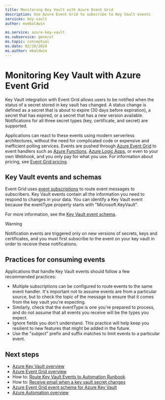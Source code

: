 ```yaml
---
title: Monitoring Key Vault with Azure Event Grid
description: Use Azure Event Grid to subscribe to Key Vault events
services: key-vault
author: msmbaldwin

ms.service: azure-key-vault
ms.subservice: general
ms.topic: conceptual
ms.date: 02/20/2024
ms.author: mbaldwin
---
```

 
# Monitoring Key Vault with Azure Event Grid

Key Vault integration with Event Grid allows users to be notified when the status of a secret stored in key vault has changed. A status change is defined as a secret that is about to expire (30 days before expiration), a secret that has expired, or a secret that has a new version available. Notifications for all three secret types (key, certificate, and secret) are supported.

Applications can react to these events using modern serverless architectures, without the need for complicated code or expensive and inefficient polling services. Events are pushed through [Azure Event Grid](https://azure.microsoft.com/services/event-grid/) to event handlers such as [Azure Functions](https://azure.microsoft.com/services/functions/), [Azure Logic Apps](https://azure.microsoft.com/services/logic-apps/), or even to your own Webhook, and you only pay for what you use. For information about pricing, see [Event Grid pricing](https://azure.microsoft.com/pricing/details/event-grid/).

## Key Vault events and schemas

Event Grid uses [event subscriptions](/azure/event-grid/concepts#event-subscriptions) to route event messages to subscribers. Key Vault events contain all the information you need to respond to changes in your data. You can identify a Key Vault event because the eventType property starts with "Microsoft.KeyVault".

For more information, see the [Key Vault event schema](/azure/event-grid/event-schema-key-vault).

> [!WARNING]
> Notification events are triggered only on new versions of secrets, keys and certificates, and you must first subscribe to the event on your key vault in order to receive these notifications.

## Practices for consuming events

Applications that handle Key Vault events should follow a few recommended practices:

* Multiple subscriptions can be configured to route events to the same event handler. It's important not to assume events are from a particular source, but to check the topic of the message to ensure that it comes from the key vault you're expecting.
* Similarly, check that the eventType is one you're prepared to process, and do not assume that all events you receive will be the types you expect.
* Ignore fields you don't understand.  This practice will help keep you resilient to new features that might be added in the future.
* Use the "subject" prefix and suffix matches to limit events to a particular event.

## Next steps

- [Azure Key Vault overview](overview.md)
- [Azure Event Grid overview](/azure/event-grid/overview)
- How to: [Route Key Vault Events to Automation Runbook](event-grid-tutorial.md).
- How to: [Receive email when a key vault secret changes](event-grid-logicapps.md)
- [Azure Event Grid event schema for Azure Key Vault](/azure/event-grid/event-schema-key-vault)
- [Azure Automation overview](/azure/automation/)
